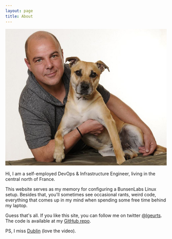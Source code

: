 ```yaml
---
layout: page
title: About
---
```


![Here I am with my dog Tigger.](/assets/portrait.jpg)

Hi, I am a self-employed DevOps & Infrastructure Engineer, living in the central north of France. 

This website serves as my memory for configuring a BunsenLabs Linux setup. 
Besides that, you'll sometimes see occasional rants, weird code, everything that comes up in my mind when spending some free time behind my laptop.

Guess that's all. If you like this site, you can follow me on twitter [@lgeurts](https://twitter.com/lgeurts). The code is available at my [GitHub repo](https://github.com/lgeurts/lgeurts.github.io).

PS, I miss [Dublin](https://www.youtube.com/watch?v=LV5QYfpKvEE) (love the video). 
